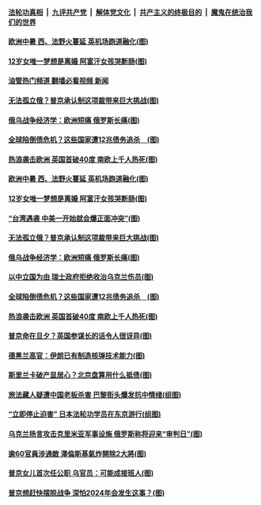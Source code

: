 ####  [法轮功真相](../../../../basic/blob/master/README.md?t=07202131) &nbsp;|&nbsp; [九评共产党](../../../../9ping.md/blob/master/README.md?t=07202131) &nbsp;|&nbsp; [解体党文化](../../../../jtdwh.md/blob/master/README.md?t=07202131)  &nbsp;|&nbsp; [共产主义的终极目的](../../../../gczydzjmd.md/blob/master/README.md?t=07202131) &nbsp;|&nbsp; [魔鬼在统治我们的世界](../../../../mgztzwmdsj.md/blob/master/README.md?t=07202131) 

#### [欧洲中暑 西、法野火蔓延 英机场跑道融化(图)](../pages/p9/1012237.md?t=07202131) 

#### [12岁女唯一梦想是离婚 阿富汗女孩哭断肠(图)](../pages/p9/1012157.md?t=07202131) 

#### [油管热门频道 翻墙必看视频 新闻](http://45.76.130.85:81/youtube.html?07202131)

#### [无法孤立俄？普京承认制这项裁带来巨大挑战(图)](../pages/p9/1012132.md?t=07202131) 

#### [俄乌战争经济学：欧洲短痛 俄罗斯长痛(图)](../pages/p9/1012189.md?t=07202131) 

#### [全球陷倒债危机？这些国家遭12兆债务追杀　(图)](../pages/p9/1012104.md?t=07202131) 

#### [热浪袭击欧洲 英国首破40度 南欧上千人热死(图)](../pages/p9/1012090.md?t=07202131) 


#### [欧洲中暑 西、法野火蔓延 英机场跑道融化(图)](../pages/p9/1012237.md?t=07202131) 

#### [12岁女唯一梦想是离婚 阿富汗女孩哭断肠(图)](../pages/p9/1012157.md?t=07202131) 

#### [“台湾遇袭 中美一开始就会爆正面冲突”(图)](../pages/p9/1012208.md?t=07202131) 

#### [无法孤立俄？普京承认制这项裁带来巨大挑战(图)](../pages/p9/1012132.md?t=07202131) 

#### [俄乌战争经济学：欧洲短痛 俄罗斯长痛(图)](../pages/p9/1012189.md?t=07202131) 

#### [以中立国为由 瑞士政府拒绝收治乌克兰伤员(图)](../pages/p9/1012162.md?t=07202131) 


#### [全球陷倒债危机？这些国家遭12兆债务追杀　(图)](../pages/p9/1012104.md?t=07202131) 

#### [热浪袭击欧洲 英国首破40度 南欧上千人热死(图)](../pages/p9/1012090.md?t=07202131) 

#### [普京命在旦夕？英国参谋长的话令人很讶异(图)](../pages/p9/1012047.md?t=07202131) 

#### [德黑兰高官：伊朗已有制造核弹技术能力(图)](../pages/p9/1012109.md?t=07202131) 

#### [斯里兰卡破产显居心？北京盘算用什么抵债(图)](../pages/p9/1012043.md?t=07202131) 

#### [旅法藏人疑遭中国老板杀害 巴黎街头爆发抗中情绪(组图)](../pages/p9/1012097.md?t=07202131) 


#### [“立即停止迫害” 日本法轮功学员在东京游行(组图)](../pages/p9/1012051.md?t=07202131) 

#### [乌克兰扬言攻击克里米亚军事设施 俄罗斯称将迎来“审判日”(图)](../pages/p9/1012033.md?t=07202131) 

#### [逾60官員涉通敵 澤倫斯基氣炸開除2大將(图)](../pages/p9/1012031.md?t=07202131) 

#### [普京女儿首次任公职 乌官员：可能成接班人(图)](../pages/p9/1012017.md?t=07202131) 

#### [普京想赶快摆脱战争 深怕2024年会发生这事？(图)](../pages/p9/1011947.md?t=07202131) 

<img src='http://gfw-breaker.win/goodnews/indexes/p9.md' width='0px' height='0px'/>
